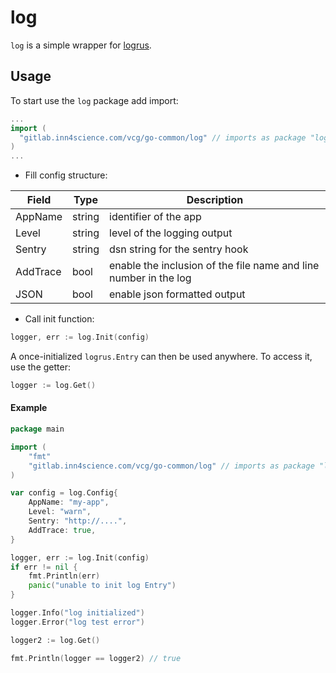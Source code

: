 # log

`log` is a  simple wrapper for [logrus](https://github.com/sirupsen/logrus). 

## Usage 

To start use the `log` package add import:

``` go
...
import (
  "gitlab.inn4science.com/vcg/go-common/log" // imports as package "log"
)
...
```

- Fill config structure:

| Field | Type | Description |
| ----- | ---- | ----------- |
| AppName | string | identifier of the app |
| Level | string | level of the logging output |
| Sentry | string | dsn string for the sentry hook |
| AddTrace | bool | enable the inclusion of the file name and line number in the log |
| JSON | bool | enable json formatted output |

- Call init function: 

``` go
logger, err := log.Init(config)
```

A once-initialized `logrus.Entry` can then be used anywhere. To access it, use the getter:

``` go
logger := log.Get()
```

#### Example

``` go
package main

import (
    "fmt"
    "gitlab.inn4science.com/vcg/go-common/log" // imports as package "log"
)

var config = log.Config{
    AppName: "my-app",
    Level: "warn",
    Sentry: "http://....",
    AddTrace: true,  
}

logger, err := log.Init(config)
if err != nil {
    fmt.Println(err)
    panic("unable to init log Entry")
}

logger.Info("log initialized")
logger.Error("log test error")

logger2 := log.Get()

fmt.Println(logger == logger2) // true
```


